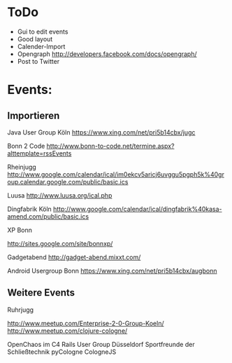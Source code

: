 # ToDo

- Gui to edit events
- Good layout
- Calender-Import
- Opengraph http://developers.facebook.com/docs/opengraph/
- Post to Twitter

# Events:

## Importieren

Java User Group Köln
https://www.xing.com/net/pri5b14cbx/jugc

Bonn 2 Code
http://www.bonn-to-code.net/termine.aspx?alttemplate=rssEvents

Rheinjugg
http://www.google.com/calendar/ical/im0ekcv5aricj6uvggu5pgph5k%40group.calendar.google.com/public/basic.ics

Luusa
http://www.luusa.org/ical.php

Dingfabrik Köln
http://www.google.com/calendar/ical/dingfabrik%40kasa-amend.com/public/basic.ics

XP Bonn

http://sites.google.com/site/bonnxp/

Gadgetabend
http://gadget-abend.mixxt.com/

Android Usergroup Bonn
https://www.xing.com/net/pri5b14cbx/augbonn

## Weitere Events

Ruhrjugg

http://www.meetup.com/Enterprise-2-0-Group-Koeln/
http://www.meetup.com/clojure-cologne/

OpenChaos im C4
Rails User Group Düsseldorf
Sportfreunde der Schließtechnik
pyCologne
CologneJS
